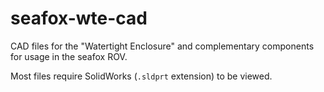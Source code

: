 # seafox-wte-cad
CAD files for the "Watertight Enclosure" and complementary components for usage in the seafox ROV.

Most files require SolidWorks (`.sldprt` extension) to be viewed.  
